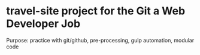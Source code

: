 # travel-site project for the Git a Web Developer Job

Purpose: practice with git/github, pre-processing, gulp automation, modular code

